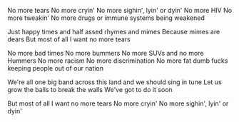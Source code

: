 No more tears
No more cryin'
No more sighin', lyin' or dyin'
No more HIV
No more tweakin'
No more drugs or immune systems being weakened

Just happy times and half assed rhymes and mimes
Because mimes are dears
But most of all I want no more tears

No more bad times
No more bummers
No more SUVs and no more Hummers
No more racism
No more discrimination
No more fat dumb fucks keeping people out of our nation

We're all one big band across this land and we should sing in tune
Let us grow the balls to break the walls
We've got to do it soon

But most of all I want no more tears
No more cryin'
No more sighin', lyin' or dyin'


